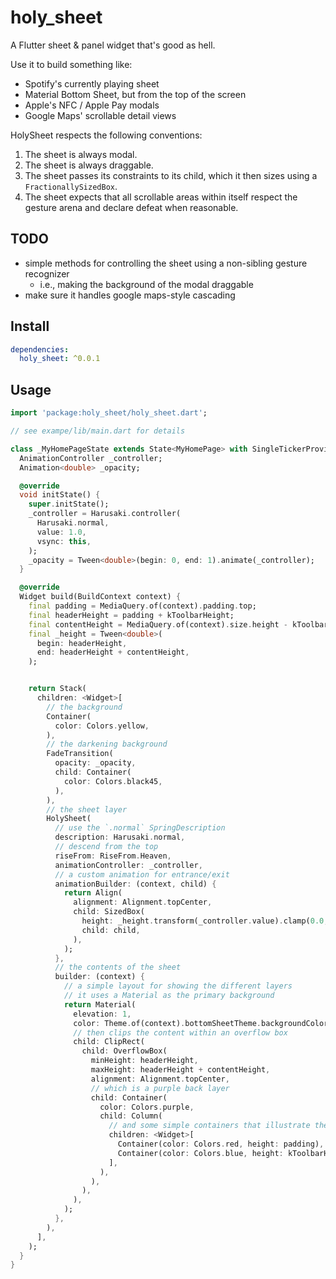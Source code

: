 # holy_sheet

A Flutter sheet & panel widget that's good as hell.

Use it to build something like:

- Spotify's currently playing sheet
- Material Bottom Sheet, but from the top of the screen
- Apple's NFC / Apple Pay modals
- Google Maps' scrollable detail views

HolySheet respects the following conventions:

1. The sheet is always modal.
2. The sheet is always draggable.
3. The sheet passes its constraints to its child, which it then sizes using a `FractionallySizedBox`.
4. The sheet expects that all scrollable areas within itself respect the gesture arena and declare defeat when reasonable.

## TODO

- simple methods for controlling the sheet using a non-sibling gesture recognizer
  - i.e., making the background of the modal draggable
- make sure it handles google maps-style cascading

## Install

```yml
dependencies:
  holy_sheet: ^0.0.1
```

## Usage

```dart
import 'package:holy_sheet/holy_sheet.dart';

// see exampe/lib/main.dart for details

class _MyHomePageState extends State<MyHomePage> with SingleTickerProviderStateMixin {
  AnimationController _controller;
  Animation<double> _opacity;

  @override
  void initState() {
    super.initState();
    _controller = Harusaki.controller(
      Harusaki.normal,
      value: 1.0,
      vsync: this,
    );
    _opacity = Tween<double>(begin: 0, end: 1).animate(_controller);
  }

  @override
  Widget build(BuildContext context) {
    final padding = MediaQuery.of(context).padding.top;
    final headerHeight = padding + kToolbarHeight;
    final contentHeight = MediaQuery.of(context).size.height - kToolbarHeight - headerHeight;
    final _height = Tween<double>(
      begin: headerHeight,
      end: headerHeight + contentHeight,
    );


    return Stack(
      children: <Widget>[
        // the background
        Container(
          color: Colors.yellow,
        ),
        // the darkening background
        FadeTransition(
          opacity: _opacity,
          child: Container(
            color: Colors.black45,
          ),
        ),
        // the sheet layer
        HolySheet(
          // use the `.normal` SpringDescription
          description: Harusaki.normal,
          // descend from the top
          riseFrom: RiseFrom.Heaven,
          animationController: _controller,
          // a custom animation for entrance/exit
          animationBuilder: (context, child) {
            return Align(
              alignment: Alignment.topCenter,
              child: SizedBox(
                height: _height.transform(_controller.value).clamp(0.0, double.infinity),
                child: child,
              ),
            );
          },
          // the contents of the sheet
          builder: (context) {
            // a simple layout for showing the different layers
            // it uses a Material as the primary background
            return Material(
              elevation: 1,
              color: Theme.of(context).bottomSheetTheme.backgroundColor,
              // then clips the content within an overflow box
              child: ClipRect(
                child: OverflowBox(
                  minHeight: headerHeight,
                  maxHeight: headerHeight + contentHeight,
                  alignment: Alignment.topCenter,
                  // which is a purple back layer
                  child: Container(
                    color: Colors.purple,
                    child: Column(
                      // and some simple containers that illustrate the dimensions of the device
                      children: <Widget>[
                        Container(color: Colors.red, height: padding),
                        Container(color: Colors.blue, height: kToolbarHeight),
                      ],
                    ),
                  ),
                ),
              ),
            );
          },
        ),
      ],
    );
  }
}



```
